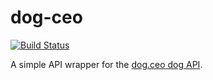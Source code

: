 # dog-ceo

[![Build Status](https://travis-ci.org/Aehmlo/node-dog-ceo.svg?branch=master)](https://travis-ci.org/Aehmlo/node-dog-ceo)

A simple API wrapper for the [dog.ceo dog API](https://dog.ceo/dog-api).